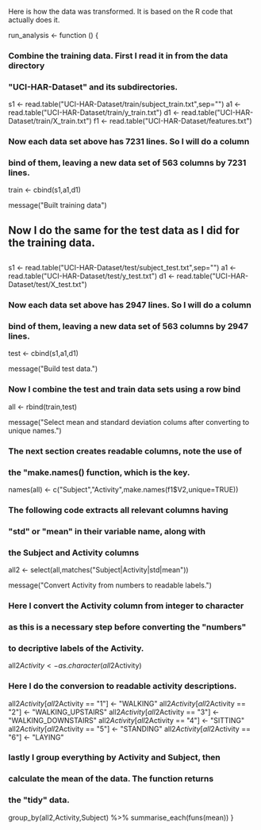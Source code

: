 Here is how the data was transformed.  It is based on the R code that actually does it.


run_analysis <- function () {

  ### Combine the training data. First I read it in from the data directory
  ### "UCI-HAR-Dataset" and its subdirectories.

  s1 <- read.table("UCI-HAR-Dataset/train/subject_train.txt",sep="")
  a1 <- read.table("UCI-HAR-Dataset/train/y_train.txt")
  d1 <- read.table("UCI-HAR-Dataset/train/X_train.txt")
  f1 <- read.table("UCI-HAR-Dataset/features.txt")
  
  ### Now each data set above has 7231 lines.  So I will do a column
  ### bind of them, leaving a new data set of 563 columns by 7231 lines.

  train <- cbind(s1,a1,d1)
  
  message("Built training data")
  
  ## Now I do the same for the test data as I did for the training data.
  ##
  s1 <- read.table("UCI-HAR-Dataset/test/subject_test.txt",sep="")
  a1 <- read.table("UCI-HAR-Dataset/test/y_test.txt")
  d1 <- read.table("UCI-HAR-Dataset/test/X_test.txt")
  
  
  ### Now each data set above has 2947 lines.  So I will do a column
  ### bind of them, leaving a new data set of 563 columns by 2947 lines.

  test <- cbind(s1,a1,d1)
  
  message("Build test data.")
  
  ### Now I combine the test and train data sets using a row bind
  
  all <- rbind(train,test)
  
  message("Select mean and standard deviation colums after converting to unique names.")
  
  ### The next section creates readable columns, note the use of
  ### the "make.names() function, which is the key.

  names(all) <- c("Subject","Activity",make.names(f1$V2,unique=TRUE))

  ### The following code extracts all relevant columns having
  ### "std" or "mean" in their variable name, along with
  ### the Subject and Activity columns

  all2 <- select(all,matches("Subject|Activity|std|mean"))
  
  message("Convert Activity from numbers to readable labels.")
  
  ### Here I convert the Activity column from integer to character
  ### as this is a necessary step before converting the "numbers"
  ### to decriptive labels of the Activity.

  all2$Activity <- as.character(all2$Activity)

  ### Here I do the conversion to readable activity descriptions.

  all2$Activity[all2$Activity == "1"] <- "WALKING"
  all2$Activity[all2$Activity == "2"] <- "WALKING_UPSTAIRS"
  all2$Activity[all2$Activity == "3"] <- "WALKING_DOWNSTAIRS"
  all2$Activity[all2$Activity == "4"] <- "SITTING"
  all2$Activity[all2$Activity == "5"] <- "STANDING"
  all2$Activity[all2$Activity == "6"] <- "LAYING"

  ### lastly I group everything by Activity and Subject, then
  ### calculate the mean of the data.  The function returns
  ### the "tidy" data.

  group_by(all2,Activity,Subject) %>% summarise_each(funs(mean))
}


